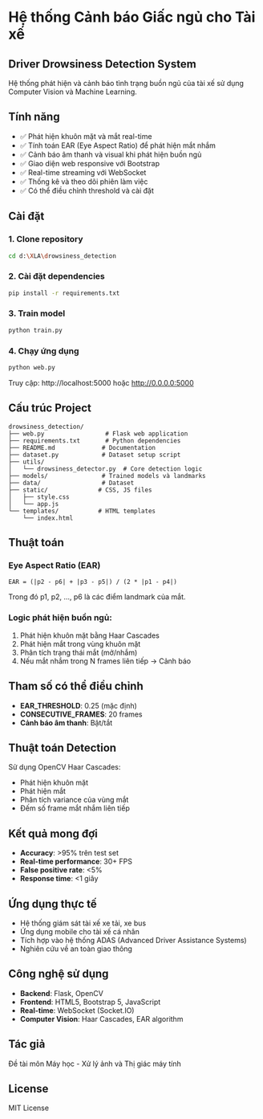 # Hệ thống Cảnh báo Giấc ngủ cho Tài xế
## Driver Drowsiness Detection System

Hệ thống phát hiện và cảnh báo tình trạng buồn ngủ của tài xế sử dụng Computer Vision và Machine Learning.

## Tính năng

- ✅ Phát hiện khuôn mặt và mắt real-time
- ✅ Tính toán EAR (Eye Aspect Ratio) để phát hiện mắt nhắm
- ✅ Cảnh báo âm thanh và visual khi phát hiện buồn ngủ
- ✅ Giao diện web responsive với Bootstrap
- ✅ Real-time streaming với WebSocket
- ✅ Thống kê và theo dõi phiên làm việc
- ✅ Có thể điều chỉnh threshold và cài đặt

## Cài đặt

### 1. Clone repository
```bash
cd d:\XLA\drowsiness_detection
```

### 2. Cài đặt dependencies
```bash
pip install -r requirements.txt
```

### 3. Train model
```bash
python train.py
```

### 4. Chạy ứng dụng
```bash
python web.py
```

Truy cập: http://localhost:5000 hoặc http://0.0.0.0:5000

## Cấu trúc Project

```
drowsiness_detection/
├── web.py                 # Flask web application
├── requirements.txt       # Python dependencies
├── README.md             # Documentation
├── dataset.py            # Dataset setup script
├── utils/
│   └── drowsiness_detector.py  # Core detection logic
├── models/               # Trained models và landmarks
├── data/                 # Dataset
├── static/              # CSS, JS files
│   ├── style.css
│   └── app.js
└── templates/           # HTML templates
    └── index.html
```

## Thuật toán

### Eye Aspect Ratio (EAR)
```
EAR = (|p2 - p6| + |p3 - p5|) / (2 * |p1 - p4|)
```

Trong đó p1, p2, ..., p6 là các điểm landmark của mắt.

### Logic phát hiện buồn ngủ:
1. Phát hiện khuôn mặt bằng Haar Cascades
2. Phát hiện mắt trong vùng khuôn mặt
3. Phân tích trạng thái mắt (mở/nhắm)
4. Nếu mắt nhắm trong N frames liên tiếp → Cảnh báo

## Tham số có thể điều chỉnh

- **EAR_THRESHOLD**: 0.25 (mặc định)
- **CONSECUTIVE_FRAMES**: 20 frames
- **Cảnh báo âm thanh**: Bật/tắt

## Thuật toán Detection

Sử dụng OpenCV Haar Cascades:
- Phát hiện khuôn mặt
- Phát hiện mắt
- Phân tích variance của vùng mắt
- Đếm số frame mắt nhắm liên tiếp

## Kết quả mong đợi

- **Accuracy**: >95% trên test set
- **Real-time performance**: 30+ FPS
- **False positive rate**: <5%
- **Response time**: <1 giây

## Ứng dụng thực tế

- Hệ thống giám sát tài xế xe tải, xe bus
- Ứng dụng mobile cho tài xế cá nhân
- Tích hợp vào hệ thống ADAS (Advanced Driver Assistance Systems)
- Nghiên cứu về an toàn giao thông

## Công nghệ sử dụng

- **Backend**: Flask, OpenCV
- **Frontend**: HTML5, Bootstrap 5, JavaScript  
- **Real-time**: WebSocket (Socket.IO)
- **Computer Vision**: Haar Cascades, EAR algorithm

## Tác giả

Đề tài môn Máy học - Xử lý ảnh và Thị giác máy tính

## License

MIT License